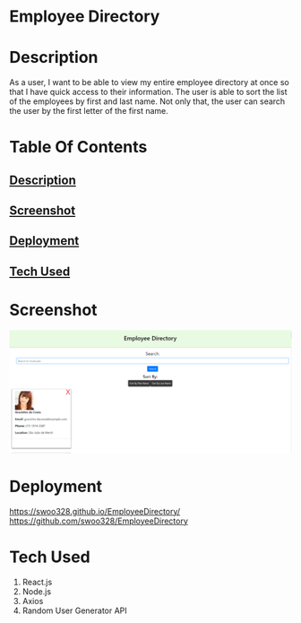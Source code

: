 # Employee Directory

# Description <a name="description"></a>
As a user, I want to be able to view my entire employee directory at once so that I have quick access to their information. The user is able to sort the list of the employees by first and last name. Not only that, the user can search the user by the first letter of the first name.

# Table Of Contents

## [Description](#description)

## [Screenshot](#screenshot)

## [Deployment](#deployment)

## [Tech Used](#tech)

# Screenshot <a name = "screenshot"></a>
![](employee/public/capture.PNG)

# Deployment <a name = "deployment"></a>
https://swoo328.github.io/EmployeeDirectory/
https://github.com/swoo328/EmployeeDirectory

# Tech Used <a name = "Tech"></a>
1. React.js
2. Node.js
3. Axios
4. Random User Generator API

